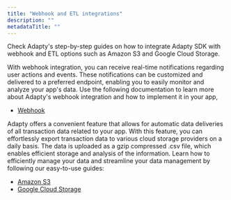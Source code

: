 ```yaml
---
title: "Webhook and ETL integrations"
description: ""
metadataTitle: ""
---
```


Check Adapty's step-by-step guides on how to integrate Adapty SDK with webhook and ETL options such as Amazon S3 and Google Cloud Storage. 

With webhook integration, you can receive real-time notifications regarding user actions and events. These notifications can be customized and delivered to a preferred endpoint, enabling you to easily monitor and analyze your app's data. Use the following documentation to learn more about Adapty's webhook integration and how to implement it in your app,

- [Webhook](https://docs.adapty.io/docs/webhook)

Adapty offers a convenient feature that allows for automatic data deliveries of all transaction data related to your app. With this feature, you can effortlessly export transaction data to various cloud storage providers on a daily basis. The data is uploaded as a gzip compressed .csv file, which enables efficient storage and analysis of the information. Learn how to efficiently manage your data and streamline your data management by following our easy-to-use guides:

- [Amazon S3](https://docs.adapty.io/docs/s3-exports)
- [Google Cloud Storage](https://docs.adapty.io/docs/google-cloud-storage)